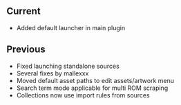 ## Current
- Added default launcher in main plugin

## Previous
- Fixed launching standalone sources
- Several fixes by mallexxx
- Moved default asset paths to edit assets/artwork menu
- Search term mode applicable for multi ROM scraping
- Collections now use import rules from sources